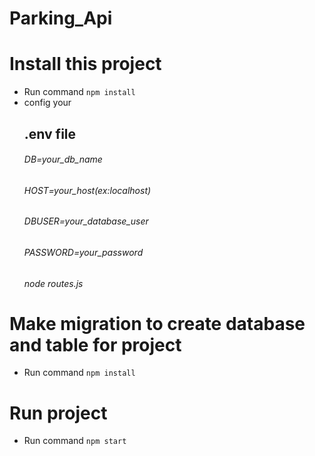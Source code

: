 # Parking_Api
# Install this project 
- Run command ```npm install ``` 
- config your <h2>.env file </h2>
    <h6>DB=your_db_name  </h6>
    <h6>HOST=your_host(ex:localhost)</h6>
    <h6>DBUSER=your_database_user</h6>
    <h6>PASSWORD=your_password</h6>
    <h6>node routes.js</h6>
# Make migration to create database and table for project
- Run command ```npm install ``` 
# Run project
- Run command  ``` npm start ``` 

 

